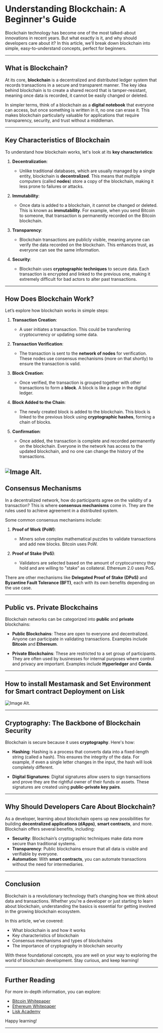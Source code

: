 # Understanding Blockchain: A Beginner's Guide

Blockchain technology has become one of the most talked-about innovations in recent years. But what exactly is it, and why should developers care about it? In this article, we’ll break down blockchain into simple, easy-to-understand concepts, perfect for beginners.

---

## What is Blockchain?

At its core, **blockchain** is a decentralized and distributed ledger system that records transactions in a secure and transparent manner. The key idea behind blockchain is to create a shared record that is tamper-resistant, meaning once data is recorded, it cannot be easily changed or deleted.

In simpler terms, think of a blockchain as a **digital notebook** that everyone can access, but once something is written in it, no one can erase it. This makes blockchain particularly valuable for applications that require transparency, security, and trust without a middleman.

---

## Key Characteristics of Blockchain

To understand how blockchain works, let's look at its **key characteristics**:

1. **Decentralization**: 
   - Unlike traditional databases, which are usually managed by a single entity, blockchain is **decentralized**. This means that multiple computers (called **nodes**) store a copy of the blockchain, making it less prone to failures or attacks.

2. **Immutability**:
   - Once data is added to a blockchain, it cannot be changed or deleted. This is known as **immutability**. For example, when you send Bitcoin to someone, that transaction is permanently recorded on the Bitcoin blockchain.

3. **Transparency**:
   - Blockchain transactions are publicly visible, meaning anyone can verify the data recorded on the blockchain. This enhances trust, as everyone can see the same information.

4. **Security**:
   - Blockchain uses **cryptographic techniques** to secure data. Each transaction is encrypted and linked to the previous one, making it extremely difficult for bad actors to alter past transactions.

---

## How Does Blockchain Work?

Let’s explore how blockchain works in simple steps:

1. **Transaction Creation**: 
   - A user initiates a transaction. This could be transferring cryptocurrency or updating some data.

2. **Transaction Verification**: 
   - The transaction is sent to the **network of nodes** for verification. These nodes use consensus mechanisms (more on that shortly) to ensure the transaction is valid.

3. **Block Creation**: 
   - Once verified, the transaction is grouped together with other transactions to form a **block**. A block is like a page in the digital ledger.

4. **Block Added to the Chain**: 
   - The newly created block is added to the blockchain. This block is linked to the previous block using **cryptographic hashes**, forming a chain of blocks.

5. **Confirmation**: 
   - Once added, the transaction is complete and recorded permanently on the blockchain. Everyone in the network has access to the updated blockchain, and no one can change the history of the transactions.

![Image Alt](https://github.com/Charlton0/LiskAfrica_Bootcamp/blob/76c468d443373f65fbbd009cd1cea3f26d44b5be/How%20Blockchain%20Works.png).
---

## Consensus Mechanisms

In a decentralized network, how do participants agree on the validity of a transaction? This is where **consensus mechanisms** come in. They are the rules used to achieve agreement in a distributed system.

Some common consensus mechanisms include:

1. **Proof of Work (PoW)**:
   - Miners solve complex mathematical puzzles to validate transactions and add new blocks. Bitcoin uses PoW.

2. **Proof of Stake (PoS)**:
   - Validators are selected based on the amount of cryptocurrency they hold and are willing to "stake" as collateral. Ethereum 2.0 uses PoS.

There are other mechanisms like **Delegated Proof of Stake (DPoS)** and **Byzantine Fault Tolerance (BFT)**, each with its own benefits depending on the use case.

---

## Public vs. Private Blockchains

Blockchain networks can be categorized into **public** and **private** blockchains:

- **Public Blockchains**: These are open to everyone and decentralized. Anyone can participate in validating transactions. Examples include **Bitcoin** and **Ethereum**.
  
- **Private Blockchains**: These are restricted to a set group of participants. They are often used by businesses for internal purposes where control and privacy are important. Examples include **Hyperledger** and **Corda**.

---
## How to install Mestamask and Set Environment for Smart contract Deployment on Lisk
![Image Alt](https://raw.githubusercontent.com/Charlton0/LiskAfrica_Bootcamp/76c468d443373f65fbbd009cd1cea3f26d44b5be/Installing%20Metamask.png).

---

## Cryptography: The Backbone of Blockchain Security

Blockchain is secure because it uses **cryptography**. Here's how:

- **Hashing**: Hashing is a process that converts data into a fixed-length string (called a hash). This ensures the integrity of the data. For example, if even a single letter changes in the input, the hash will look completely different.
  
- **Digital Signatures**: Digital signatures allow users to sign transactions and prove they are the rightful owner of their funds or assets. These signatures are created using **public-private key pairs**.

---

## Why Should Developers Care About Blockchain?

As a developer, learning about blockchain opens up new possibilities for building **decentralized applications (dApps)**, **smart contracts**, and more. Blockchain offers several benefits, including:

- **Security**: Blockchain’s cryptographic techniques make data more secure than traditional systems.
- **Transparency**: Public blockchains ensure that all data is visible and verifiable by everyone.
- **Automation**: With **smart contracts**, you can automate transactions without the need for intermediaries.

---

## Conclusion

Blockchain is a revolutionary technology that’s changing how we think about data and transactions. Whether you're a developer or just starting to learn about blockchain, understanding the basics is essential for getting involved in the growing blockchain ecosystem.

In this article, we’ve covered:
- What blockchain is and how it works
- Key characteristics of blockchain
- Consensus mechanisms and types of blockchains
- The importance of cryptography in blockchain security

With these foundational concepts, you are well on your way to exploring the world of blockchain development. Stay curious, and keep learning!

---

## Further Reading

For more in-depth information, you can explore:
- [Bitcoin Whitepaper](https://bitcoin.org/bitcoin.pdf)
- [Ethereum Whitepaper](https://ethereum.org/en/whitepaper/)
- [Lisk Academy](https://lisk.io/academy)

Happy learning!

---


